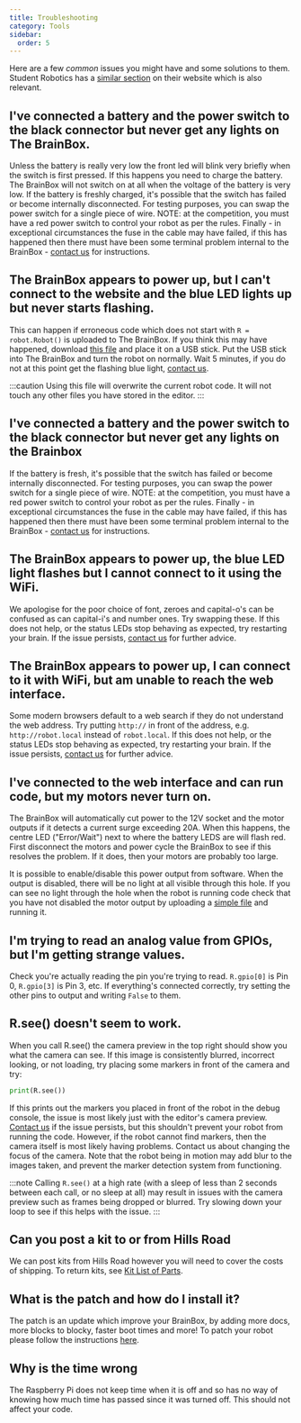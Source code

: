 ```yaml
---
title: Troubleshooting
category: Tools
sidebar:
  order: 5
---
```

Here are a few *common* issues you might have and some solutions to them. Student Robotics has a [similar section](https://studentrobotics.org/docs/troubleshooting/) on their website which is also relevant.

## I've connected a battery and the power switch to the black connector but never get any lights on The BrainBox.

Unless the battery is really very low the front led will blink very briefly when the switch is first pressed. If this happens you need to charge the battery. The BrainBox will not switch on at all when the voltage of the battery is very low. If the battery is freshly charged, it's possible that the switch has failed or become internally disconnected. For testing purposes, you can swap the power switch for a single piece of wire. NOTE: at the competition, you must have a red power switch to control your robot as per the rules. Finally - in exceptional circumstances the fuse in the cable may have failed, if this has happened then there must have been some terminal problem internal to the BrainBox - [contact us](mailto:robotics@hillsroad.ac.uk) for instructions.

## The BrainBox appears to power up, but I can't connect to the website and the blue LED lights up but never starts flashing.

This can happen if erroneous code which does not start with `R = robot.Robot()` is uploaded to The BrainBox. If you think this may have happened, download [this file](/assets/main.py) and place it on a USB stick. Put the USB stick into The BrainBox and turn the robot on normally. Wait 5 minutes, if you do not at this point get the flashing blue light, [contact us](mailto:robotics@hrsfc.ac.uk).

:::caution
Using this file will overwrite the current robot code. It will not touch any other files you have stored in the editor.
:::

## I've connected a battery and the power switch to the black connector but never get any lights on the Brainbox
If the battery is fresh, it's possible that the switch has failed or become internally disconnected. For testing purposes, you can swap the power switch for a single piece of wire. NOTE: at the competition, you must have a red power switch to control your robot as per the rules. Finally - in exceptional circumstances the fuse in the cable may have failed, if this has happened then there must have been some terminal problem internal to the BrainBox - [contact us](mailto:robotics@hrsfc.ac.uk) for instructions. 

## The BrainBox appears to power up, the blue LED light flashes but I cannot connect to it using the WiFi.

We apologise for the poor choice of font, zeroes and capital-o's can be confused as can capital-i's and number ones. Try swapping these. If this does not help, or the status LEDs stop behaving as expected, try restarting your brain. If the issue persists, [contact us](mailto:robotics@hrsfc.ac.uk) for further advice.

## The BrainBox appears to power up, I can connect to it with WiFi, but am unable to reach the web interface.

Some modern browsers default to a web search if they do not understand the web address. Try putting `http://` in front of the address, e.g. `http://robot.local`  instead of `robot.local`. If this does not help, or the status LEDs stop behaving as expected, try restarting your brain. If the issue persists, [contact us](mailto:robotics@hrsfc.ac.uk) for further advice.

## I've connected to the web interface and can run code, but my motors never turn on.

The BrainBox will automatically cut power to the 12V socket and the motor outputs if it detects a current surge exceeding 20A. When this happens, the centre LED ("Error/Wait") next to where the battery LEDS are will flash red. First disconnect the motors and power cycle the BrainBox to see if this resolves the problem. If it does, then your motors are probably too large.

It is possible to enable/disable this power output from software. When the output is disabled, there will be no light at all visible through this hole. If you can see no light through the hole when the robot is running code check that you have not disabled the motor output by uploading a [simple file](/assets/simple.py) and running it.

## I'm trying to read an analog value from GPIOs, but I'm getting strange values.

Check  you're actually reading the pin you're trying to read. `R.gpio[0]` is Pin 0, `R.gpio[3]` is Pin 3, etc. If everything's connected correctly, try setting the other pins to output and writing `False` to them.

## R.see() doesn't seem to work.

When you call R.see() the camera preview in the top right should show you what the camera can see. If this image is consistently blurred, incorrect looking, or not loading, try placing some markers in front of the camera and try:
```py
print(R.see())
```
If this prints out the markers you placed in front of the robot in the debug console, the issue is most likely just with the editor's camera preview. [Contact us](mailto:robotics@hrsfc.ac.uk) if the issue persists, but this shouldn't prevent your robot from running the code. 
However, if the robot cannot find markers, then the camera itself is most likely having problems. Contact us about changing the focus of the camera. Note that the robot being in motion may add blur to the images taken, and prevent the marker detection system from functioning.

:::note
Calling `R.see()` at a high rate (with a sleep of less than 2 seconds between each call, or no sleep at all) may result in issues with the camera preview such as frames being dropped or blurred. Try slowing down your loop to see if this helps with the issue.
:::

## Can you post a kit to or from Hills Road

We can post kits from Hills Road however you will need to cover the costs of shipping. To return kits, see [Kit List of Parts](/hardware/kit-list-of-parts).

## What is the patch and how do I install it?

The patch is an update which improve your BrainBox, by adding more docs, more blocks to blocky, faster boot times and more! To patch your robot please follow the instructions [here](/tools/patching-the-robot).

## Why is the time wrong

The Raspberry Pi does not keep time when it is off and so has no way of knowing how much time has passed since it was turned off. This should not affect your code.

